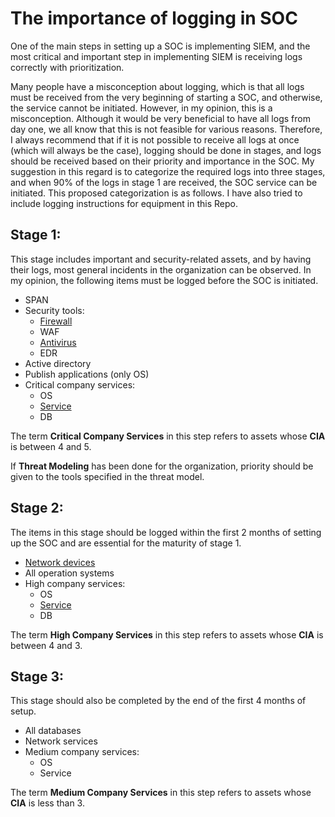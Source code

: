 # The importance of logging in SOC

One of the main steps in setting up a SOC is implementing SIEM, and the most critical and important step in implementing SIEM is receiving logs correctly with prioritization.

Many people have a misconception about logging, which is that all logs must be received from the very beginning of starting a SOC, and otherwise, the service cannot be initiated. However, in my opinion, this is a misconception. Although it would be very beneficial to have all logs from day one, we all know that this is not feasible for various reasons. Therefore, I always recommend that if it is not possible to receive all logs at once (which will always be the case), logging should be done in stages, and logs should be received based on their priority and importance in the SOC. My suggestion in this regard is to categorize the required logs into three stages, and when 90% of the logs in stage 1 are received, the SOC service can be initiated. This proposed categorization is as follows. I have also tried to include logging instructions for equipment in this Repo.

## Stage 1:

This stage includes important and security-related assets, and by having their logs, most general incidents in the organization can be observed. In my opinion, the following items must be logged before the SOC is initiated.

- SPAN
- Security tools:
  - [Firewall](https://github.com/shahirahbar/SIEM-Logging/tree/main/firewall%26WAF)
  - WAF
  - [Antivirus](https://github.com/shahirahbar/SIEM-Logging/tree/main/AV%26EDR)
  - EDR
- Active directory
- Publish applications (only OS)
- Critical company services:
  - OS
  - [Service](https://github.com/shahirahbar/SIEM-Logging/tree/main/Webservice)
  - DB

The term **Critical Company Services** in this step refers to assets whose **CIA** is between 4 and 5.

If **Threat Modeling** has been done for the organization, priority should be given to the tools specified in the threat model.

## Stage 2:

The items in this stage should be logged within the first 2 months of setting up the SOC and are essential for the maturity of stage 1.

- [Network devices](https://github.com/shahirahbar/SIEM-Logging/tree/main/Switch%26Router)
- All operation systems
- High company services:
  - OS
  - [Service](https://github.com/shahirahbar/SIEM-Logging/tree/main/Webservice)
  - DB

The term **High Company Services** in this step refers to assets whose **CIA** is between 4 and 3.

## Stage 3:

This stage should also be completed by the end of the first 4 months of setup.

- All databases
- Network services
- Medium company services:
  - OS
  - Service

The term **Medium Company Services** in this step refers to assets whose **CIA** is less than 3.
